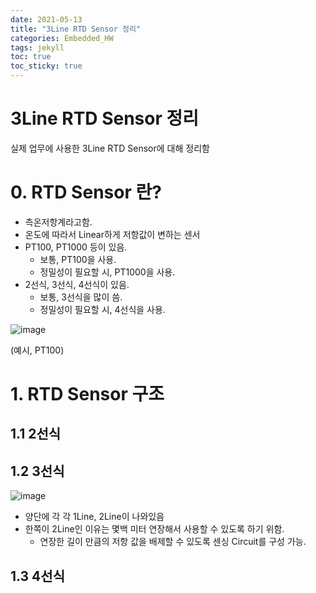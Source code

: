 ```yaml
---
date: 2021-05-13
title: "3Line RTD Sensor 정리"
categories: Embedded_HW
tags: jekyll
toc: true  
toc_sticky: true 
---
```


3Line RTD Sensor 정리
=============

실제 업무에 사용한 3Line RTD Sensor에 대해 정리함    

# 0. RTD Sensor 란?
- 측온저항계라고함.
- 온도에 따라서 Linear하게 저항값이 변하는 센서
- PT100, PT1000 등이 있음.
    * 보통, PT100을 사용.
    * 정밀성이 필요할 시, PT1000을 사용.
- 2선식, 3선식, 4선식이 있음.
    * 보통, 3선식을 많이 씀.
    * 정밀성이 필요할 시, 4선식을 사용.    

![image](https://user-images.githubusercontent.com/79636864/118100016-f4889400-b410-11eb-8b16-732e5f273ea9.png)    

(예시, PT100)
   
# 1. RTD Sensor 구조
## 1.1 2선식

## 1.2 3선식
![image](https://user-images.githubusercontent.com/79636864/118100288-3fa2a700-b411-11eb-9cf2-269aa5a1dabe.png)    

- 양단에 각 각 1Line, 2Line이 나와있음
- 한쪽이 2Line인 이유는 몇백 미터 연장해서 사용할 수 있도록 하기 위함.
    * 연장한 길이 만큼의 저항 값을 배제할 수 있도록 센싱 Circuit를 구성 가능.

## 1.3 4선식


